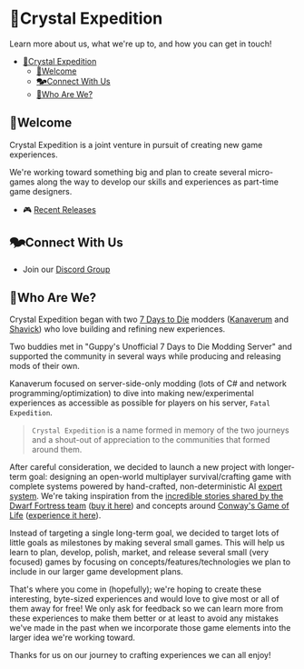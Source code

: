 # 💎Crystal Expedition

Learn more about us, what we're up to, and how you can get in touch!

- [💎Crystal Expedition](#crystal-expedition)
  - [👋Welcome](#welcome)
  - [🗫Connect With Us](#connect-with-us)
  - [👥Who Are We?](#who-are-we)

## 👋Welcome

Crystal Expedition is a joint venture in pursuit of creating new game experiences.

We're working toward something big and plan to create several micro-games along the way to develop our skills and experiences as part-time game designers.

- 🎮 [Recent Releases](https://github.com/orgs/crystal-expedition/discussions/categories/announcements)

## 🗫Connect With Us

- Join our [Discord Group](http://discord.cryxp.com)

## 👥Who Are We?

Crystal Expedition began with two [7 Days to Die](https://7daystodie.com/) modders ([Kanaverum](https://github.com/jonathan-robertson) and [Shavick](https://github.com/Shavick)) who love building and refining new experiences.

Two buddies met in "Guppy's Unofficial 7 Days to Die Modding Server" and supported the community in several ways while producing and releasing mods of their own.

Kanaverum focused on server-side-only modding (lots of C# and network programming/optimization) to dive into making new/experimental experiences as accessible as possible for players on his server, `Fatal Expedition`.

> `Crystal Expedition` is a name formed in memory of the two journeys and a shout-out of appreciation to the communities that formed around them.

After careful consideration, we decided to launch a new project with longer-term goal: designing an open-world multiplayer survival/crafting game with complete systems powered by hand-crafted, non-deterministic AI [expert system](https://en.wikipedia.org/wiki/Expert_system). We're taking inspiration from the [incredible stories shared by the Dwarf Fortress team](https://www.eurogamer.net/why-dwarf-fortress-started-killing-cats) ([buy it here](https://store.steampowered.com/app/975370/Dwarf_Fortress/)) and concepts around [Conway's Game of Life](https://en.wikipedia.org/wiki/Conway%27s_Game_of_Life) ([experience it here](https://playgameoflife.com/)).

Instead of targeting a single long-term goal, we decided to target lots of little goals as milestones by making several small games. This will help us learn to plan, develop, polish, market, and release several small (very focused) games by focusing on concepts/features/technologies we plan to include in our larger game development plans.

That's where you come in (hopefully); we're hoping to create these interesting, byte-sized experiences and would love to give most or all of them away for free! We only ask for feedback so we can learn more from these experiences to make them better or at least to avoid any mistakes we've made in the past when we incorporate those game elements into the larger idea we're working toward.

Thanks for us on our journey to crafting experiences we can all enjoy!
